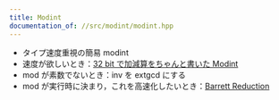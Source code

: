 ```yaml
---
title: Modint
documentation_of: //src/modint/modint.hpp
---
```


- タイプ速度重視の簡易 modint
- 速度が欲しいとき：[32 bit で加減算をちゃんと書いた Modint](../extra/modint_fast.hpp)
- mod が素数でないとき：inv を extgcd にする
- mod が実行時に決まり，これを高速化したいとき：[Barrett Reduction](./BarrettReduction.hpp)
